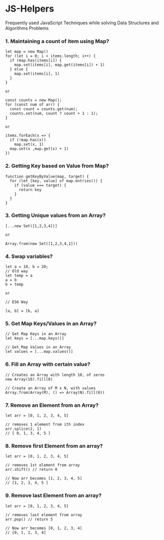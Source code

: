 # JS-Helpers
Frequently used JavaScript Techniques while solving Data Structures and Algorithms Problems


### 1. Maintaining a count of item using Map?
```
let map = new Map()
for (let i = 0; i < items.length; i++) {
  if (map.has(items[i]) {
    map.set(items[i], map.get(items[i]) + 1)
  } else {
    map.set(items[i], 1)
  }
}

or

const counts = new Map();
for (const num of arr) {
  const count = counts.get(num);
  counts.set(num, count ? count + 1 : 1);
}

or

items.forEach(x => {
  if (!map.has(x))
    map.set(x, 1)
  map.set(x ,map.get(x) + 1)
})
```

### 2. Getting Key based on Value from Map?
```
function getKeyByValue(map, target) {
  for (let [key, value] of map.entries()) {
    if (value === target) {
      return key
    }
  }
}
```

### 3. Getting Unique values from an Array?
```
[...new Set([1,2,3,4])]

or

Array.from(new Set([1,2,3,4,1]))
```

### 4. Swap variables?
```
let a = 10, b = 20;
// Old way
let temp = a
a = b
b = temp

or

// ES6 Way

[a, b] = [b, a]
```

### 5. Get Map Keys/Values in an Array?
```
// Get Map Keys in an Array
let keys = [...map.keys()]

// Get Map Values in an Array
let values = [...map.values()]
```

### 6. Fill an Array with certain value?
```
// Creates an Array with length 10, of zeros
new Array(10).fill(0)

// Create an Array of M x N, with values 
Array.from(Array(M), () => Array(N).fill(0))
```

### 7. Remove an Element from an Array?
```
let arr = [0, 1, 2, 3, 4, 5]

// removes 1 element from ith index
arr.splice(2, 1)
// [ 0, 1, 3, 4, 5 ]
```

### 8. Remove first Element from an array?
```
let arr = [0, 1, 2, 3, 4, 5]

// removes 1st element from array
arr.shift() // return 0

// Now arr becomes [1, 2, 3, 4, 5]
// [1, 2, 3, 4, 5 ]
```

### 9. Remove last Element from an array?
```
let arr = [0, 1, 2, 3, 4, 5]

// removes last element from array
arr.pop() // return 5

// Now arr becomes [0, 1, 2, 3, 4]
// [0, 1, 2, 3, 4]
```
